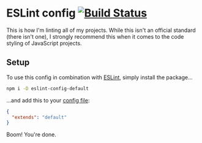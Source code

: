 # ESLint config [![Build Status](https://travis-ci.org/leo/eslint-config-default.svg?branch=master)](https://travis-ci.org/leo/eslint-config-default)

This is how I'm linting all of my projects. While this isn't an official standard (there isn't one), I strongly recommend this when it comes to the code styling of JavaScript projects.

## Setup

To use this config in combination with [ESLint](http://eslint.org), simply install the package...

```bash
npm i -D eslint-config-default
```

...and add this to your [config file](http://eslint.org/docs/user-guide/configuring):

```json
{
  "extends": "default"
}
```

Boom! You're done.
